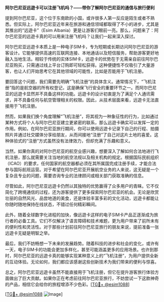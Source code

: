 **阿尔巴尼亚远遊卡可以注册飞机吗？——带你了解阿尔巴尼亚的通信与旅行便利**

提到阿尔巴尼亚，这个位于东南欧的小国，或许很多人第一反应是陌生或者不熟悉。但实际上，阿尔巴尼亚近年来在旅游和通信领域都取得了不小的进步，尤其是其推出的“远遊卡”（Esim Albania）更是让游客们眼前一亮。那么，问题来了：阿尔巴尼亚的远遊卡真的可以用来注册飞机吗？让我们一起来深入探讨。

阿尔巴尼亚远遊卡本质上是一种电子SIM卡，专为短期或长期访问阿尔巴尼亚的游客设计。它能够提供高速的互联网连接、本地通话以及短信服务，帮助游客更好地融入当地生活。相较于传统的实体SIM卡，远遊卡的优势在于无需亲自前往阿尔巴尼亚购买，只需通过线上平台订购即可轻松获得。这种便捷性不仅吸引了大量游客，也让人们开始思考它在其他领域的可能性，比如是否能用于飞机注册。

要回答这个问题，我们需要先明确“飞机注册”的具体含义。通常情况下，“飞机注册”指的是航空器的所有权登记，这是确保飞行安全的重要环节之一。而阿尔巴尼亚的远遊卡显然并不具备这样的功能。远遊卡的设计初衷是为了满足个人通讯需求，并不具备任何与航空管理相关的权限。因此，从技术层面来看，远遊卡无法直接用于飞机注册。

然而，如果我们换个角度理解“飞机注册”，将其视为一种象征性的行为，比如通过某种方式将个人与阿尔巴尼亚建立更紧密的联系，那么远遊卡确实可以发挥一定的作用。例如，在阿尔巴尼亚旅行期间，你可以使用远遊卡记录下自己的行程、拍摄照片并通过社交媒体分享给朋友，从而间接地“注册”了自己对这片土地的喜爱。这种体验式的“注册”方式虽然没有法律效力，但却充满了乐趣和意义。

当然，如果你真的对阿尔巴尼亚的航空业感兴趣，想要深入了解如何合法地进行飞机注册，那么就需要关注当地的航空法规以及相关机构的规定。根据国际民航组织（ICAO）的要求，任何国家的航空器都必须在其所属国完成注册手续，才能合法参与国际航班运营。对于希望在阿尔巴尼亚开展航空业务的人来说，这无疑是一个复杂且专业的问题，需要咨询专业的法律顾问或相关部门获取准确的信息。

尽管如此，阿尔巴尼亚远遊卡仍然以其独特的优势赢得了众多用户的青睐。它不仅简化了跨境通信的过程，还为游客提供了更多探索阿尔巴尼亚的机会。无论是欣赏壮丽的自然风光、品尝地道的美食，还是体验丰富多彩的文化活动，远遊卡都能让你随时随地保持在线状态，不错过任何精彩瞬间。

此外，随着全球数字化进程的加快，像远遊卡这样的电子SIM卡产品正逐渐成为旅行者的必备工具。它们不仅解决了语言障碍和技术难题，更为用户带来了前所未有的便利性和灵活性。对于那些计划前往阿尔巴尼亚旅行的朋友来说，提前准备一张远遊卡无疑是明智之举。

最后，我们不妨畅想一下未来的发展趋势。随着科技的进步和社会的变化，或许有一天，电子SIM卡的功能会更加多样化，甚至可能涵盖更多的应用场景。也许到那时，阿尔巴尼亚的远遊卡真的能够实现某种意义上的“飞机注册”，为用户提供全新的互动体验。无论如何，我们都应该感谢这些创新技术为我们带来的便利与惊喜。

总之，阿尔巴尼亚远遊卡虽然不能直接用于飞机注册，但它在提升游客旅行体验方面做出了巨大贡献。如果你正在考虑前往阿尔巴尼亚旅行，不妨尝试一下这款神奇的产品，相信它会给你的旅程增添不少色彩。[[TG💪+ @esim1088](https://t.me/s/esim1088)]

[[TG💪+ @esim1088](https://t.me/s/esim1088) ![Image](https://i.postimg.cc/4NQfJmqS/Snipaste-2025-05-13-00-14-12.png)]